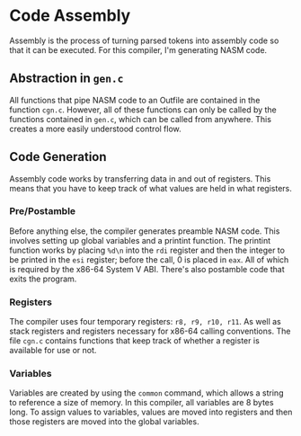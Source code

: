 # Code Assembly
Assembly is the process of turning parsed tokens into assembly code so that it can be executed. For this compiler, I'm generating NASM code.

## Abstraction in `gen.c`
All functions that pipe NASM code to an Outfile are contained in the function `cgn.c`. However, all of these functions can only be called by the functions contained in `gen.c`, which can be called from anywhere. This creates a more easily understood control flow.
## Code Generation
Assembly code works by transferring data in and out of registers. This means that you have to keep track of what values are held in what registers.
### Pre/Postamble 
Before anything else, the compiler generates preamble NASM code. This involves setting up global variables and a printint function. The printint function works by placing `%d\n` into the `rdi` register and then the integer to be printed in the `esi` register; before the call, 0 is placed in `eax`. All of which is required by the x86-64 System V ABI. There's also postamble code that exits the program.
### Registers
The compiler uses four temporary registers: `r8, r9, r10, r11`. As well as stack registers and registers necessary for x86-64 calling conventions. The file `cgn.c` contains functions that keep track of whether a register is available for use or not.
### Variables
Variables are created by using the `common` command, which allows a string to reference a size of memory. In this compiler, all variables are 8 bytes long. To assign values to variables, values are moved into registers and then those registers are moved into the global variables.
